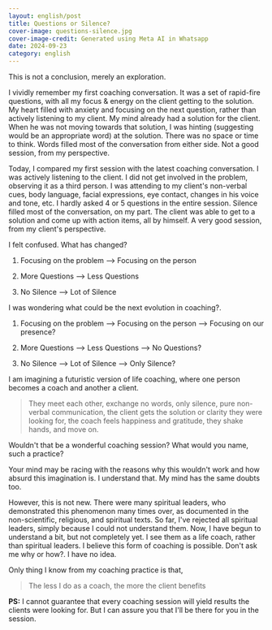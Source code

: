 ```yaml
---
layout: english/post
title: Questions or Silence?
cover-image: questions-silence.jpg
cover-image-credit: Generated using Meta AI in Whatsapp
date: 2024-09-23
category: english
---
```


This is not a conclusion, merely an exploration.

I vividly remember my first coaching conversation. It was a set of rapid-fire questions, with all my focus & energy on the client getting to the solution. My heart filled with anxiety and focusing on the next question, rather than actively listening to my client. My mind already had a solution for the client. When he was not moving towards that solution, I was hinting (suggesting would be an appropriate word) at the solution. There was no space or time to think. Words filled most of the conversation from either side. Not a good session, from my perspective.

Today, I compared my first session with the latest coaching conversation. I was actively listening to the client. I did not get involved in the problem, observing it as a third person. I was attending to my client's non-verbal cues, body language, facial expressions, eye contact, changes in his voice and tone, etc. I hardly asked 4 or 5 questions in the entire session. Silence filled most of the conversation, on my part. The client was able to get to a solution and come up with action items, all by himself. A very good session, from my client's perspective.

I felt confused. What has changed?

1) Focusing on the problem --> Focusing on the person

2) More Questions --> Less Questions

3) No Silence --> Lot of Silence

I was wondering what could be the next evolution in coaching?.

1) Focusing on the problem --> Focusing on the person --> Focusing on our presence?

2) More Questions --> Less Questions --> No Questions?

3) No Silence --> Lot of Silence --> Only Silence?

I am imagining a futuristic version of life coaching, where one person becomes a coach and another a client.

> They meet each other, exchange no words, only silence, pure non-verbal communication, the client gets the solution or clarity they were looking for, the coach feels happiness and gratitude, they shake hands, and move on.

Wouldn't that be a wonderful coaching session? What would you name, such a practice?

Your mind may be racing with the reasons why this wouldn't work and how absurd this imagination is. I understand that. My mind has the same doubts too.

However, this is not new. There were many spiritual leaders, who demonstrated this phenomenon many times over, as documented in the non-scientific, religious, and spiritual texts. So far, I've rejected all spiritual leaders, simply because I could not understand them. Now, I have begun to understand a bit, but not completely yet. I see them as a life coach, rather than spiritual leaders. I believe this form of coaching is possible. Don't ask me why or how?. I have no idea.

Only thing I know from my coaching practice is that,

> The less I do as a coach, the more the client benefits

**PS:** I cannot guarantee that every coaching session will yield results the clients were looking for. But I can assure you that I'll be there for you in the session.
